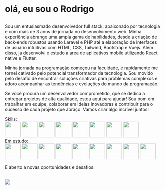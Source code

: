 # <b>olá, eu sou o Rodrigo</b> <br>
## <p>
Sou um entusiasmado desenvolvedor full stack, apaixonado por tecnologia e com mais de 3 anos de jornada no desenvolvimento web. Minha experiência abrange uma ampla gama de habilidades, desde a criação de back-ends robustos usando Laravel e PHP até a elaboração de interfaces de usuário intuitivas com HTML, CSS, Tailwind, Bootstrap e Vuejs. Além disso, ja desenvolvi e estudo a area de aplicativos mobile utilizando React native e Flutter.

Minha jornada na programação começou na faculdade, e rapidamente me tornei cativado pelo potencial transformador da tecnologia. Sou movido pelo desafio de encontrar soluções criativas para problemas complexos e adoro acompanhar as tendências e evoluções do mundo da programação.

Se você procura um desenvolvedor comprometido, que se dedica a entregar projetos de alta qualidade, estou aqui para ajudar! Sou bom em trabalhar em equipe, colaborar em ideias inovadoras e contribuir para o sucesso de cada projeto que abraço. Vamos criar algo incrível juntos!<br>
</p>
<div>
Skills: <br>
<img height="50" width="50" src="https://cdn.jsdelivr.net/gh/devicons/devicon/icons/php/php-original.svg" />
<img height="50" width="50" src="https://cdn.jsdelivr.net/gh/devicons/devicon/icons/laravel/laravel-plain-wordmark.svg" />
<img height="50" width="50" src="https://cdn.jsdelivr.net/gh/devicons/devicon/icons/javascript/javascript-original.svg" />
<img height="50" width="50" src="https://cdn.jsdelivr.net/gh/devicons/devicon/icons/vuejs/vuejs-original-wordmark.svg" />
<img height="50" width="50" src="https://cdn.jsdelivr.net/gh/devicons/devicon/icons/react/react-original.svg" />
<img height="50" width="50" src="https://cdn.jsdelivr.net/gh/devicons/devicon/icons/html5/html5-original.svg" />
<img height="50" width="50" src="https://cdn.jsdelivr.net/gh/devicons/devicon/icons/css3/css3-original.svg" />
<img height="50" width="50" src="https://cdn.jsdelivr.net/gh/devicons/devicon/icons/tailwindcss/tailwindcss-original-wordmark.svg" />
<br>Em estudo:<br>
<img height="50" width="50" src="https://cdn.jsdelivr.net/gh/devicons/devicon/icons/java/java-original.svg" />
<img height="50" width="50" src="https://cdn.jsdelivr.net/gh/devicons/devicon/icons/spring/spring-original-wordmark.svg" />
<img height="50" width="50" src="https://cdn.jsdelivr.net/gh/devicons/devicon/icons/python/python-original.svg" />
<img height="50" width="50" src="https://cdn.jsdelivr.net/gh/devicons/devicon/icons/django/django-plain-wordmark.svg" />
<img height="50" width="50" src="https://cdn.jsdelivr.net/gh/devicons/devicon/icons/c/c-original.svg" />
<img height="50" width="50" src="https://cdn.jsdelivr.net/gh/devicons/devicon/icons/cplusplus/cplusplus-original.svg" />
<img height="50" width="50" src="https://cdn.jsdelivr.net/gh/devicons/devicon/icons/csharp/csharp-original.svg" />
<img height="50" width="50" src="https://cdn.jsdelivr.net/gh/devicons/devicon/icons/electron/electron-original-wordmark.svg" />
<img height="50" width="50" src="https://cdn.jsdelivr.net/gh/devicons/devicon/icons/dot-net/dot-net-original.svg" />
</div>
<div>
<p>E aberto a novas oportunidades e desafios.</p><br>
</div>
<div>
  <a href="https://www.linkedin.com/in/rodrigo-barbosa-bertini" target="_blank"><img src="https://img.shields.io/badge/-LinkedIn-%230077B5?style=for-the-badge&logo=linkedin&logoColor=white" target="_blank"></a>
</div>

